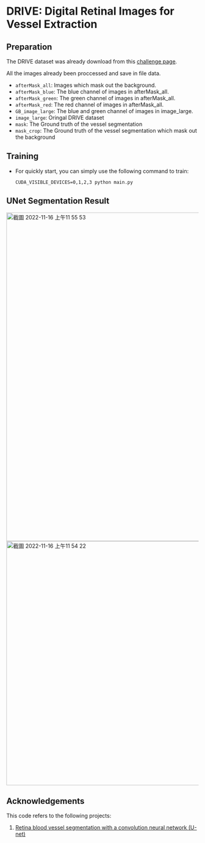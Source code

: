 # DRIVE: Digital Retinal Images for Vessel Extraction

## Preparation

The DRIVE dataset was already download from this [challenge page](https://drive.grand-challenge.org/).

All the images already been proccessed and save in file data.
- `afterMask_all`: Images which mask out the background.
- `afterMask_blue`: The blue channel of images in afterMask_all.
- `afterMask_green`: The green channel of images in afterMask_all.
- `afterMask_red`: The red channel of images in afterMask_all.
- `GB_image_large`: The blue and green channel of images in image_large.
- `image_large`: Oringal DRIVE dataset
- `mask`: The Ground truth of the vessel segmentation
- `mask_crop`: The Ground truth of the vessel segmentation which mask out the background

## Training

- For quickly start, you can simply use the following command to train:

  ```console
  CUDA_VISIBLE_DEVICES=0,1,2,3 python main.py 
  ```

## UNet Segmentation Result

<img width="860" alt="截圖 2022-11-16 上午11 55 53" src="https://user-images.githubusercontent.com/83267883/202079794-6a9f5696-b989-4518-891d-12fdcbe58fa5.png">

<img width="639" alt="截圖 2022-11-16 上午11 54 22" src="https://user-images.githubusercontent.com/83267883/202079727-26737b2a-1cb8-454e-8351-9bb56ca9f8ff.png">


## Acknowledgements

This code refers to the following projects:

1. [Retina blood vessel segmentation with a convolution neural network (U-net)](https://github.com/orobix/retina-unet)
